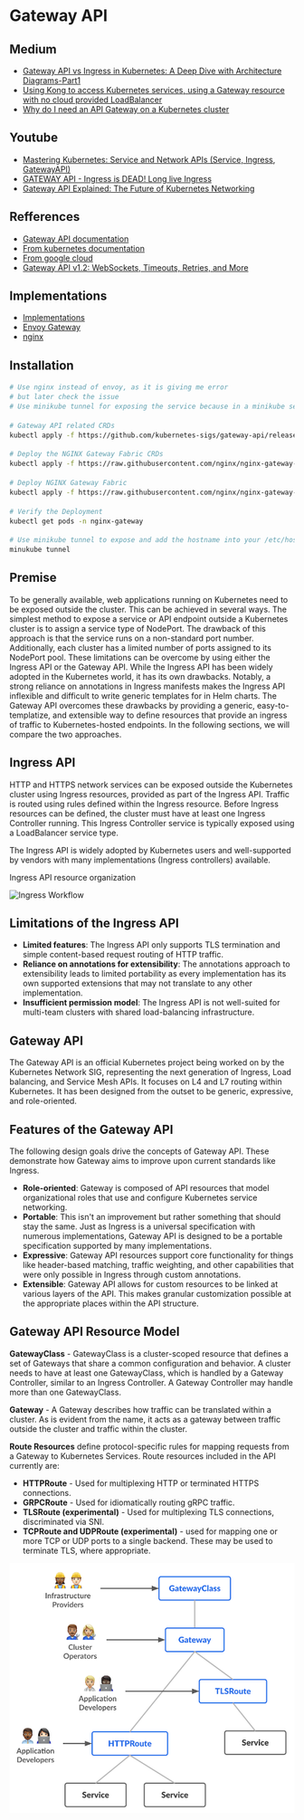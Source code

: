 # Gateway API

## Medium
- [Gateway API vs Ingress in Kubernetes: A Deep Dive with Architecture Diagrams-Part1](https://medium.com/@shahebazsayed07/gateway-api-vs-ingress-in-kubernetes-a-deep-dive-with-architecture-diagrams-part1-9e6c88086c21)
- [Using Kong to access Kubernetes services, using a Gateway resource with no cloud provided LoadBalancer](https://medium.com/@martin.hodges/using-kong-to-access-kubernetes-services-using-a-gateway-resource-with-no-cloud-provided-8a1bcd396be9)
- [Why do I need an API Gateway on a Kubernetes cluster](https://medium.com/@martin.hodges/why-do-i-need-an-api-gateway-on-a-kubernetes-cluster-c70f15da836c)



## Youtube
- [Mastering Kubernetes: Service and Network APIs (Service, Ingress, GatewayAPI)](https://www.youtube.com/watch?v=-1H0BeN9hIk)
- [GATEWAY API - Ingress is DEAD! Long live Ingress](https://www.youtube.com/watch?v=5D4Eh5XBLxU)
- [Gateway API Explained: The Future of Kubernetes Networking](https://www.youtube.com/watch?v=xaZ87iSvMAI)



## Refferences
- [Gateway API documentation](https://gateway-api.sigs.k8s.io/)
- [From kubernetes documentation](https://kubernetes.io/docs/concepts/services-networking/gateway/)
- [From google cloud](https://cloud.google.com/kubernetes-engine/docs/concepts/gateway-api)
- [Gateway API v1.2: WebSockets, Timeouts, Retries, and More](https://kubernetes.io/blog/2024/11/21/gateway-api-v1-2/)


## Implementations
- [Implementations](https://gateway-api.sigs.k8s.io/implementations/)
- [Envoy Gateway](https://gateway.envoyproxy.io/docs/tasks/quickstart/)
- [nginx](https://docs.nginx.com/nginx-gateway-fabric/installation/installing-ngf/manifests/)



## Installation

```bash
# Use nginx instead of envoy, as it is giving me error
# but later check the issue
# Use minikube tunnel for exposing the service because in a minikube setup we don't have loadbalancer like Metallb

# Gateway API related CRDs
kubectl apply -f https://github.com/kubernetes-sigs/gateway-api/releases/latest/download/standard-install.yaml

# Deploy the NGINX Gateway Fabric CRDs
kubectl apply -f https://raw.githubusercontent.com/nginx/nginx-gateway-fabric/v1.6.2/deploy/crds.yaml

# Deploy NGINX Gateway Fabric
kubectl apply -f https://raw.githubusercontent.com/nginx/nginx-gateway-fabric/v1.6.2/deploy/default/deploy.yaml

# Verify the Deployment
kubectl get pods -n nginx-gateway

# Use minikube tunnel to expose and add the hostname into your /etc/hosts
minukube tunnel
```




## Premise

To be generally available, web applications running on Kubernetes need to be exposed outside the cluster. This can be achieved in several ways. The simplest method to expose a service or API endpoint outside a Kubernetes cluster is to assign a service type of NodePort. The drawback of this approach is that the service runs on a non-standard port number. Additionally, each cluster has a limited number of ports assigned to its NodePort pool. These limitations can be overcome by using either the Ingress API or the Gateway API. While the Ingress API has been widely adopted in the Kubernetes world, it has its own drawbacks. Notably, a strong reliance on annotations in Ingress manifests makes the Ingress API inflexible and difficult to write generic templates for in Helm charts. The Gateway API overcomes these drawbacks by providing a generic, easy-to-templatize, and extensible way to define resources that provide an ingress of traffic to Kubernetes-hosted endpoints. In the following sections, we will compare the two approaches.

## Ingress API

HTTP and HTTPS network services can be exposed outside the Kubernetes cluster using Ingress resources, provided as part of the Ingress API. Traffic is routed using rules defined within the Ingress resource. Before Ingress resources can be defined, the cluster must have at least one Ingress Controller running. This Ingress Controller service is typically exposed using a LoadBalancer service type.

The Ingress API is widely adopted by Kubernetes users and well-supported by vendors with many implementations (Ingress controllers) available.

Ingress API resource organization

![Ingress Workflow](../assets/ingress-workflow.svg)

## Limitations of the Ingress API

- **Limited features**: The Ingress API only supports TLS termination and simple content-based request routing of HTTP traffic.
- **Reliance on annotations for extensibility**: The annotations approach to extensibility leads to limited portability as every implementation has its own supported extensions that may not translate to any other implementation.
- **Insufficient permission model**: The Ingress API is not well-suited for multi-team clusters with shared load-balancing infrastructure.

## Gateway API

The Gateway API is an official Kubernetes project being worked on by the Kubernetes Network SIG, representing the next generation of Ingress, Load balancing, and Service Mesh APIs. It focuses on L4 and L7 routing within Kubernetes. It has been designed from the outset to be generic, expressive, and role-oriented.

## Features of the Gateway API

The following design goals drive the concepts of Gateway API. These demonstrate how Gateway aims to improve upon current standards like Ingress.

- **Role-oriented**: Gateway is composed of API resources that model organizational roles that use and configure Kubernetes service networking.
- **Portable**: This isn't an improvement but rather something that should stay the same. Just as Ingress is a universal specification with numerous implementations, Gateway API is designed to be a portable specification supported by many implementations.
- **Expressive**: Gateway API resources support core functionality for things like header-based matching, traffic weighting, and other capabilities that were only possible in Ingress through custom annotations.
- **Extensible**: Gateway API allows for custom resources to be linked at various layers of the API. This makes granular customization possible at the appropriate places within the API structure.

## Gateway API Resource Model

**GatewayClass** - GatewayClass is a cluster-scoped resource that defines a set of Gateways that share a common configuration and behavior. A cluster needs to have at least one GatewayClass, which is handled by a Gateway Controller, similar to an Ingress Controller. A Gateway Controller may handle more than one GatewayClass.

**Gateway** - A Gateway describes how traffic can be translated within a cluster. As is evident from the name, it acts as a gateway between traffic outside the cluster and traffic within the cluster.

**Route Resources** define protocol-specific rules for mapping requests from a Gateway to Kubernetes Services. Route resources included in the API currently are:
- **HTTPRoute** - Used for multiplexing HTTP or terminated HTTPS connections.
- **GRPCRoute** - Used for idiomatically routing gRPC traffic.
- **TLSRoute (experimental)** - Used for multiplexing TLS connections, discriminated via SNI.
- **TCPRoute and UDPRoute (experimental)** - used for mapping one or more TCP or UDP ports to a single backend. These may be used to terminate TLS, where appropriate.

![Gateway Resource model](../assets/gateway-resource-model.png)
